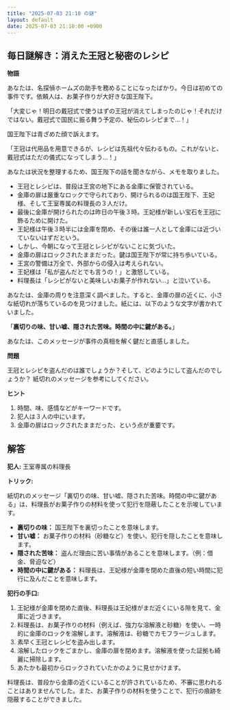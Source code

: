 ```yaml
---
title: "2025-07-03 21:10 の謎"
layout: default
date: 2025-07-03 21:10:00 +0900
---
```

## 毎日謎解き：消えた王冠と秘密のレシピ

**物語**

あなたは、名探偵ホームズの助手を務めることになったばかり。今日は初めての事件です。依頼人は、お菓子作りが大好きな国王陛下。

「大変じゃ！明日の戴冠式で使うはずの王冠が消えてしまったのじゃ！それだけではない。戴冠式で国民に振る舞う予定の、秘伝のレシピまで…！」

国王陛下は青ざめた顔で訴えます。

「王冠は代用品を用意できるが、レシピは先祖代々伝わるもの。これがないと、戴冠式はただの儀式になってしまう…！」

あなたは状況を整理するため、国王陛下の話を聞きながら、メモを取りました。

*   王冠とレシピは、普段は王宮の地下にある金庫に保管されている。
*   金庫の扉は厳重なロックで守られており、開けられるのは国王陛下、王妃様、そして王室専属の料理長の３人だけ。
*   最後に金庫が開けられたのは昨日の午後３時。王妃様が新しい宝石を王冠に飾るために開けた。
*   王妃様は午後３時半には金庫を閉め、その後は誰一人として金庫には近づいていないはずだという。
*   しかし、今朝になって王冠とレシピがないことに気づいた。
*   金庫の扉はロックされたままだった。鍵は国王陛下が常に持ち歩いている。
*   王宮の警備は万全で、外部からの侵入は考えられない。
*   王妃様は「私が盗んだとでも言うの！」と激怒している。
*   料理長は「レシピがないと美味しいお菓子が作れない…」と泣いている。

あなたは、金庫の周りを注意深く調べました。すると、金庫の扉の近くに、小さな紙切れが落ちているのを見つけました。紙には、以下のような文字が書かれていました。

「**裏切りの味、甘い嘘、隠された苦味。時間の中に鍵がある。**」

あなたは、このメッセージが事件の真相を解く鍵だと直感しました。

**問題**

王冠とレシピを盗んだのは誰でしょうか？そして、どのようにして盗んだのでしょうか？
紙切れのメッセージを参考にしてください。

**ヒント**

1.  時間、味、感情などがキーワードです。
2.  犯人は３人の中にいます。
3.  金庫の扉はロックされたままだった、という点が重要です。

## 解答

**犯人:** 王室専属の料理長

**トリック:**

紙切れのメッセージ「裏切りの味、甘い嘘、隠された苦味。時間の中に鍵がある」は、料理長がお菓子作りの材料を使って犯行を隠蔽したことを示唆しています。

*   **裏切りの味：** 国王陛下を裏切ったことを意味します。
*   **甘い嘘：** お菓子作りの材料（砂糖など）を使い、犯行を隠したことを意味します。
*   **隠された苦味：** 盗んだ理由に苦い事情があることを意味します。（例：借金、脅迫など）
*   **時間の中に鍵がある：** 料理長は、王妃様が金庫を閉めた直後の短い時間に犯行に及んだことを意味します。

**犯行の手口:**

1.  王妃様が金庫を閉めた直後、料理長は王妃様がまだ近くにいる隙を見て、金庫に近づきます。
2.  料理長は、お菓子作りの材料（例えば、強力な溶解液と砂糖）を使い、一時的に金庫のロックを溶解します。溶解液は、砂糖でカモフラージュします。
3.  素早く王冠とレシピを盗み出します。
4.  溶解したロックをごまかし、金庫の扉を閉めます。溶解液を使った証拠も綺麗に掃除します。
5.  あたかも最初からロックされていたかのように見せかけます。

料理長は、普段から金庫の近くにいることが許されているため、不審に思われることはありませんでした。また、お菓子作りの材料を使うことで、犯行の痕跡を隠蔽することができました。

